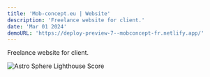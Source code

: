 ```yaml
---
title: 'Mob-concept.eu | Website'
description: 'Freelance website for client.'
date: 'Mar 01 2024'
demoURL: 'https://deploy-preview-7--mobconcept-fr.netlify.app/'
---
```


Freelance website for client.

![Astro Sphere Lighthouse Score](/screenshots/mob-concept.png)
